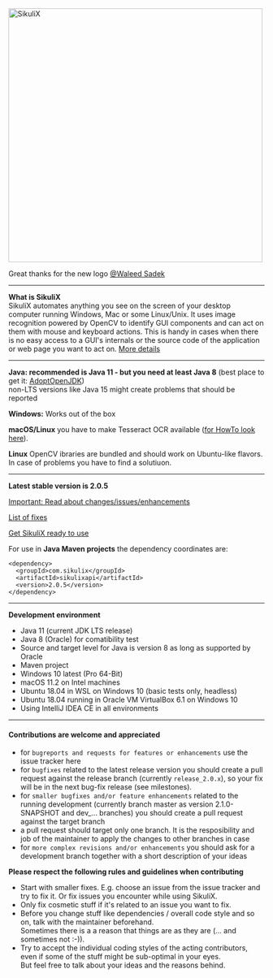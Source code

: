 <img src="https://github.com/RaiMan/SikuliX1/blob/master/sikulix-red.png" alt="SikuliX" width="500">

Great thanks for the new logo [@Waleed Sadek](https://github.com/waleedsadek-panx)

---

**What is SikuliX**<br>SikuliX automates anything you see on the screen of your desktop computer 
running Windows, Mac or some Linux/Unix. It uses image recognition powered by OpenCV to identify 
GUI components and can act on them with mouse and keyboard actions.
This is handy in cases when there is no easy access to a GUI's internals or 
the source code of the application or web page you want to act on. [More details](http://sikulix.com)

<hr>

**Java: recommended is Java 11 - but you need at least Java 8** (best place to get it: [AdoptOpenJDK](https://adoptopenjdk.net))
<br>non-LTS versions like Java 15 might create problems that should be reported

**Windows:** Works out of the box

**macOS/Linux** you have to make Tesseract OCR available ([for HowTo look here](https://github.com/RaiMan/SikuliX1/wiki/macOS-Linux:-Support-libraries-for-Tess4J-Tesseract-4-OCR)).

**Linux** OpenCV ibraries are bundled and should work on Ubuntu-like flavors. In case of problems you have to find a solutiuon.

<hr>

**Latest stable version is 2.0.5**

[Important: Read about changes/issues/enhancements](https://github.com/RaiMan/SikuliX1/wiki/About-actual-release-version)

[List of fixes](https://github.com/RaiMan/SikuliX1/wiki/ZZZ-Bug-Fixes)

[Get SikuliX ready to use](https://raiman.github.io/SikuliX1/downloads.html)
 
For use in **Java Maven projects** the dependency coordinates are:
```
<dependency>
  <groupId>com.sikulix</groupId>
  <artifactId>sikulixapi</artifactId>
  <version>2.0.5</version>
</dependency>
```
<hr>

**Development environment**

 - Java 11 (current JDK LTS release)
 - Java 8 (Oracle) for comatibility test
 - Source and target level for Java is version 8 as long as supported by Oracle
 - Maven project
 - Windows 10 latest (Pro 64-Bit)
 - macOS 11.2 on Intel machines
 - Ubuntu 18.04 in WSL on Windows 10 (basic tests only, headless)
 - Ubuntu 18.04 running in Oracle VM VirtualBox 6.1 on Windows 10
 - Using IntelliJ IDEA CE in all environments

<hr>

#### Contributions are welcome and appreciated
 - for `bugreports and requests for features or enhancements` use the issue tracker here
 - for `bugfixes` related to the latest release version you should create a pull request against the release branch (currently `release_2.0.x`), so your fix will be in the next bug-fix release (see milestones).
- for `smaller bugfixes and/or feature enhancements` related to the running development (currently branch master as version 2.1.0-SNAPSHOT and dev_... branches) you should create a pull request against the target branch
- a pull request should target only one branch. It is the resposibility and job of the maintainer to apply the changes to other branches in case 
- for `more complex revisions and/or enhancements` you should ask for a development branch together with a short description of your ideas
 
 **Please respect the following rules and guidelines when contributing**
  - Start with smaller fixes. E.g. choose an issue from the issue tracker and try to fix it. Or fix issues you encounter while using SikuliX.
  - Only fix cosmetic stuff if it's related to an issue you want to fix.
  - Before you change stuff like dependencies / overall code style and so on, talk with the maintainer beforehand.<br>Sometimes there is a a reason that things are as they are (... and sometimes not :-)).
  - Try to accept the individual coding styles of the acting contributors, even if some of the stuff might be sub-optimal in your eyes.<br>But feel free to talk about your ideas and the reasons behind.

 
